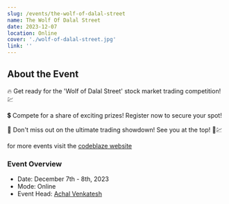 ```yaml
---
slug: /events/the-wolf-of-dalal-street
name: The Wolf Of Dalal Street
date: 2023-12-07
location: Online
cover: './wolf-of-dalal-street.jpg'
link: ''
---
```


## About the Event

🔥 Get ready for the 'Wolf of Dalal Street' stock market trading competition! 💹

💲 Compete for a share of exciting prizes! Register now to secure your spot!

👀 Don't miss out on the ultimate trading showdown! See you at the top! 🚀💹

for more events visit the [codeblaze website](https://codeblaze.sosc.org.in/)

### Event Overview

- Date: December 7th - 8th, 2023
- Mode: Online
- Event Head: [Achal Venkatesh](https://www.linkedin.com/in/achal-venkatesh-k-366502220/)
